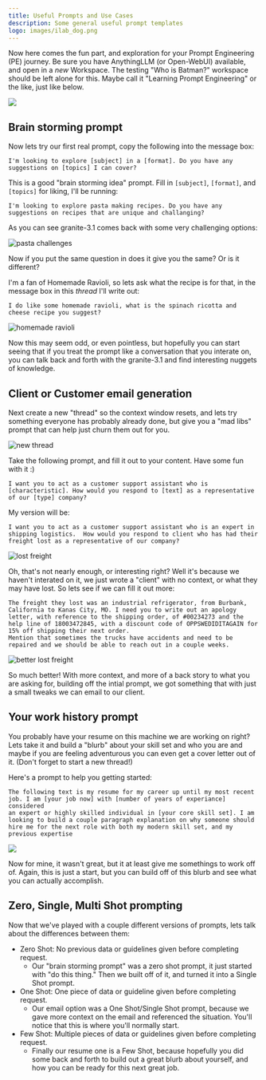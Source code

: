 ```yaml
---
title: Useful Prompts and Use Cases
description: Some general useful prompt templates
logo: images/ilab_dog.png
---
```


Now here comes the fun part, and exploration for your Prompt Engineering (PE) journey.
Be sure you have AnythingLLM (or Open-WebUI) available, and open in a _new_ Workspace.
The testing "Who is Batman?" workspace should be left alone for this.
Maybe call it "Learning Prompt Engineering" or the like, just like below.

![](../images/anythingllm_learning_pe.png)

## Brain storming prompt

Now lets try our first real prompt, copy the following into the message box:
```
I'm looking to explore [subject] in a [format]. Do you have any suggestions on [topics] I can cover?
```

This is a good "brain storming idea" prompt. Fill in `[subject]`, `[format]`, and `[topics]` for liking,
I'll be running:
```
I'm looking to explore pasta making recipes. Do you have any suggestions on recipes that are unique and challanging?
```

As you can see granite-3.1 comes back with some very challenging options:

![pasta challenges](../images/anythingllm_pasta_challenges.png)

Now if you put the same question in does it give you the same? Or is it different?

I'm a fan of Homemade Ravioli, so lets ask what the recipe is for that, in the message box in this _thread_ I'll write
out:
```
I do like some homemade ravioli, what is the spinach ricotta and cheese recipe you suggest?
```

![homemade ravioli](../images/anythingllm_homemade_ravioli.png)

Now this may seem odd, or even pointless, but hopefully you can start seeing that if you treat the prompt like
a conversation that you interate on, you can talk back and forth with the granite-3.1 and find interesting
nuggets of knowledge.

## Client or Customer email generation

Next create a new "thread" so the context window resets, and lets try something everyone has probably already
done, but give you a "mad libs" prompt that can help just churn them out for you.

![new thread](../images/anythingllm_new_thread.png)

Take the following prompt, and fill it out to your content. Have some fun with it :)
```
I want you to act as a customer support assistant who is [characteristic]. How would you respond to [text] as a representative of our [type] company?
```

My version will be:
```
I want you to act as a customer support assistant who is an expert in shipping logistics.  How would you respond to client who has had their freight lost as a representative of our company?
```

![lost freight](../images/anythingllm_lost_freight.png)

Oh, that's not nearly enough, or interesting right? Well it's because we haven't interated on it, we just wrote a "client" with no context, or what they may
have lost. So lets see if we can fill it out more:
```
The freight they lost was an industrial refrigerator, from Burbank, California to Kanas City, MO. I need you to write out an apology letter, with reference to the shipping order, of #00234273 and the help line of 18003472845, with a discount code of OPPSWEDIDITAGAIN for 15% off shipping their next order.
Mention that sometimes the trucks have accidents and need to be repaired and we should be able to reach out in a couple weeks.
```

![better lost freight](../images/anythingllm_better_lost_freight.png)

So much better! With more context, and more of a back story to what you are asking for, building off the intial prompt, we got something
that with just a small tweaks we can email to our client.

## Your work history prompt

You probably have your resume on this machine we are working on right? Lets take it and build a "blurb" about your skill set and who you are
and maybe if you are feeling adventurous you can even get a cover letter out of it. (Don't forget to start a new thread!)

Here's a prompt to help you getting started:
```
The following text is my resume for my career up until my most recent job. I am [your job now] with [number of years of experiance] considered
an expert or highly skilled individual in [your core skill set]. I am looking to build a couple paragraph explanation on why someone should
hire me for the next role with both my modern skill set, and my previous expertise
```

![](../images/anythingllm_resume.png)

Now for mine, it wasn't great, but it at least give me somethings to work off of. Again, this is just a start, but you can build off of this blurb and
see what you can actually accomplish.

## Zero, Single, Multi Shot prompting

Now that we've played with a couple different versions of prompts, lets talk about the differences between them:
- Zero Shot: No previous data or guidelines given before completing request.
  - Our "brain storming prompt" was a zero shot prompt, it just started with "do this thing." Then we built off of it, and turned it into a Single Shot prompt.
- One Shot: One piece of data or guideline given before completing request.
  - Our email option was a One Shot/Single Shot prompt, because we gave more context on the email and referenced the situation. You'll notice that this is where you'll normally start.
- Few Shot: Multiple pieces of data or guidelines given before completing request.
  - Finally our resume one is a Few Shot, because hopefully you did some back and forth to build out a great blurb about yourself, and how you can be ready for this next great job.
